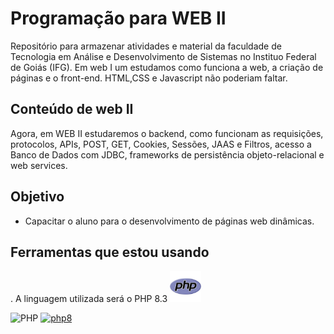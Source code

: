# Programação para WEB II
Repositório para armazenar atividades e material da faculdade de Tecnologia em Análise e Desenvolvimento de Sistemas no Instituo Federal de Goiás (IFG). 
Em web I um estudamos como funciona a web, a criação de páginas e o front-end. HTML,CSS e Javascript não poderiam faltar.

## Conteúdo de web II
Agora, em WEB II estudaremos o backend, como funcionam as requisições, protocolos, APIs, POST, GET, Cookies, Sessões, JAAS e Filtros, acesso a Banco de Dados com JDBC, frameworks de 
persistência objeto-relacional e web services. 

## Objetivo
- Capacitar o aluno para o desenvolvimento de páginas web dinâmicas. 


## Ferramentas que estou usando
. A linguagem utilizada será o PHP 8.3 
<img src="https://raw.githubusercontent.com/github/explore/ccc16358ac4530c6a69b1b80c7223cd2744dea83/topics/php/php.png"  width= "50px" alt="PHP Version Require">


![PHP](https://img.shields.io/badge/php-%23777BB4.svg?style=for-the-badge&logo=php&logoColor=white)
[![php8](https://img.shields.io/badge/php-%23777BB4.svg?style=for-the-badge&logo=php&logoColor=white)](https://www.php.net/)
